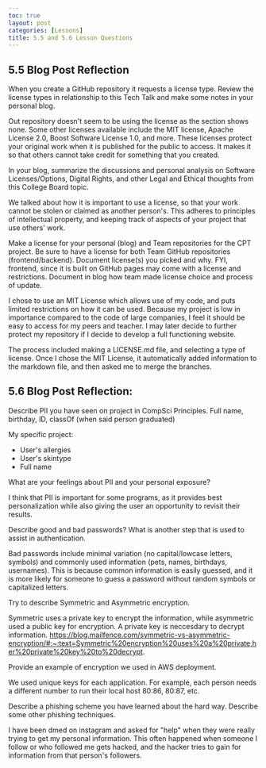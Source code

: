 ```yaml
---
toc: true
layout: post
categories: [Lessons]
title: 5.5 and 5.6 Lesson Questions
---
```


<h2>5.5 Blog Post Reflection</h2>

When you create a GitHub repository it requests a license type. Review the license types in relationship to this Tech Talk and make some notes in your personal blog.

Out repository doesn't seem to be using the license as the section shows none. Some other licenses available include the MIT license, Apache License 2.0, Boost Software License 1.0, and more. These licenses protect your original work when it is published for the public to access. It makes it so that others cannot take credit for something that you created.

In your blog, summarize the discussions and personal analysis on Software Licenses/Options, Digital Rights, and other Legal and Ethical thoughts from this College Board topic.

We talked about how it is important to use a license, so that your work cannot be stolen or claimed as another person's. This adheres to principles of intellectual property, and keeping track of aspects of your project that use others' work.

Make a license for your personal (blog) and Team repositories for the CPT project. Be sure to have a license for both Team GitHub repositories (frontend/backend). Document license(s) you picked and why. FYI, frontend, since it is built on GitHub pages may come with a license and restrictions. Document in blog how team made license choice and process of update.

I chose to use an MIT License which allows use of my code, and puts limited restrictions on how it can be used. Because my project is low in importance compared to the code of large companies, I feel it should be easy to access for my peers and teacher. I may later decide to further protect my repository if I decide to develop a full functioning website.

The process included making a LICENSE.md file, and selecting a type of license. Once I chose the MIT License, it automatically added information to the markdown file, and then asked me to merge the branches. 

<h2>5.6 Blog Post Reflection:</h2>

Describe PII you have seen on project in CompSci Principles.
Full name, birthday, ID, classOf (when said person graduated)

My specific project: 
- User's allergies
- User's skintype
- Full name

What are your feelings about PII and your personal exposure?

I think that PII is important for some programs, as it provides best personalization while also giving the user an opportunity to revisit their results.

Describe good and bad passwords? What is another step that is used to assist in authentication.

Bad passwords include minimal variation (no capital/lowcase letters, symbols) and commonly used information (pets, names, birthdays, usernames). This is because common information is easily guessed, and it is more likely for someone to guess a password without random symbols or capitalized letters.

Try to describe Symmetric and Asymmetric encryption.

Symmetric uses a private key to encrypt the information, while asymmetric used a public key for encryption. A private key is neccesdary to decrypt information.
https://blog.mailfence.com/symmetric-vs-asymmetric-encryption/#:~:text=Symmetric%20encryption%20uses%20a%20private,her%20private%20key%20to%20decrypt.

Provide an example of encryption we used in AWS deployment.

We used unique keys for each application. For example, each person needs a different number to run their local host 80:86, 80:87, etc.

Describe a phishing scheme you have learned about the hard way. Describe some other phishing techniques.

I have been dmed on instagram and asked for "help" when they were really trying to get my personal information. This often happened when someone I follow or who followed me gets hacked, and the hacker tries to gain for information from that person's followers.
